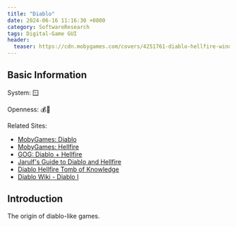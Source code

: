 ```yaml
---
title: "Diablo"
date: 2024-06-16 11:16:30 +0800
category: SoftwareResearch
tags: Digital-Game GUI
header:
  teaser: https://cdn.mobygames.com/covers/4251761-diablo-hellfire-windows-front-cover.jpg
---
```


## Basic Information

System: 🪟

Openness: 💰📕

Related Sites:

* [MobyGames: Diablo](https://www.mobygames.com/game/339/diablo/)
* [MobyGames: Hellfire](https://www.mobygames.com/game/1462/hellfire/)
* [GOG: Diablo + Hellfire](https://www.gog.com/game/diablo)
* [Jarulf's Guide to Diablo and Hellfire](http://www.bigd-online.com/JG/JGFrame.html)
* [Diablo Hellfire Tomb of Knowledge](http://www.ladyofthecake.com/diablo/index.html)
* [Diablo Wiki - Diablo I](https://diablo-archive.fandom.com/wiki/Diablo_I)

## Introduction

The origin of diablo-like games.
